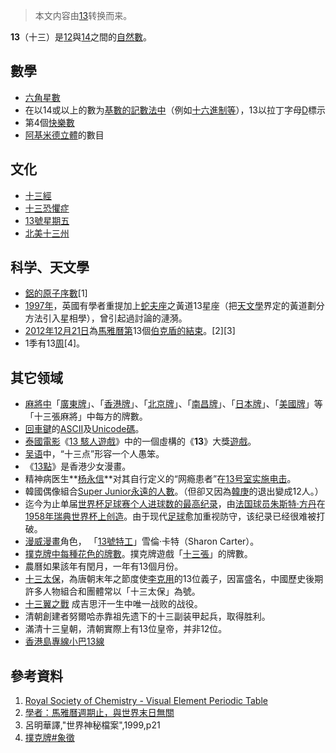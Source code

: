 > 本文内容由[13](https://zh.wikipedia.org/wiki/13)转换而来。


**13**（十三）是[12](../Page/12.md "wikilink")與[14](../Page/14.md "wikilink")之間的[自然數](https://zh.wikipedia.org/wiki/自然數 "wikilink")。

## 數學

  - [六角星數](https://zh.wikipedia.org/wiki/六角星數 "wikilink")
  - 在以14或以上的數为[基數的記數法中](https://zh.wikipedia.org/wiki/基數 "wikilink")（例如[十六進制等](https://zh.wikipedia.org/wiki/十六進制 "wikilink")），13以拉丁字母[D](../Page/D.md "wikilink")標示
  - 第4個[快樂數](../Page/快樂數.md "wikilink")
  - [阿基米德立體](../Page/阿基米德立體.md "wikilink")的數目

## 文化

  - [十三經](https://zh.wikipedia.org/wiki/十三經 "wikilink")
  - [十三恐懼症](../Page/十三恐懼症.md "wikilink")
  - [13號星期五](../Page/13號星期五.md "wikilink")
  - [北美十三州](https://zh.wikipedia.org/wiki/北美十三州 "wikilink")

## 科学、天文學

  - [鋁的](https://zh.wikipedia.org/wiki/鋁 "wikilink")[原子序數](https://zh.wikipedia.org/wiki/原子序數 "wikilink")\[1\]
  - [1997年](../Page/1997年.md "wikilink")，英國有學者重提加上[蛇夫座](../Page/蛇夫座.md "wikilink")之黃道13星座（把[天文學](../Page/天文學.md "wikilink")界定的黃道劃分方法引入星相學），曾引起過討論的漣漪。
  - [2012年](../Page/2012年.md "wikilink")[12月21日](../Page/12月21日.md "wikilink")為[馬雅曆第](https://zh.wikipedia.org/wiki/馬雅曆 "wikilink")13個[伯克盾的結束](https://zh.wikipedia.org/wiki/伯克盾（馬雅曆） "wikilink")。\[2\]\[3\]
  - 1季有13[周](https://zh.wikipedia.org/wiki/星期 "wikilink")\[4\]。

## 其它领域

  - [麻將中](https://zh.wikipedia.org/wiki/麻將 "wikilink")「[廣東牌](https://zh.wikipedia.org/wiki/廣東麻將 "wikilink")」、「[香港牌](https://zh.wikipedia.org/wiki/香港麻將 "wikilink")」、「[北京牌](../Page/北京麻將.md "wikilink")」、「[南昌牌](https://zh.wikipedia.org/wiki/南昌麻將 "wikilink")」、「[日本牌](https://zh.wikipedia.org/wiki/日本麻將 "wikilink")」、「[美國牌](../Page/美國麻將.md "wikilink")」等「十三張麻將」中每方的牌數。
  - [回車鍵](../Page/回車鍵.md "wikilink")的[ASCII](../Page/ASCII.md "wikilink")及[Unicode碼](https://zh.wikipedia.org/wiki/Unicode "wikilink")。
  - [泰國](https://zh.wikipedia.org/wiki/泰國 "wikilink")[電影](https://zh.wikipedia.org/wiki/電影 "wikilink")《[13 駭人遊戲](../Page/13_駭人遊戲.md "wikilink")》中的一個虛構的《**13**》大獎[遊戲](https://zh.wikipedia.org/wiki/遊戲 "wikilink")。
  - [吴语](../Page/吴语.md "wikilink")中，“十三点”形容一个人愚笨。
  - 《[13點](../Page/13點.md "wikilink")》是香港少女漫畫。
  - 精神病医生**[杨永信](../Page/杨永信.md "wikilink")**对其自行定义的“网瘾患者”在[13号室实施电击](https://zh.wikipedia.org/wiki/杨永信#13号室 "wikilink")。
  - 韓國偶像組合[Super Junior永遠的人數](../Page/Super_Junior.md "wikilink")。（但卻又因為[韓庚](../Page/韓庚.md "wikilink")的退出變成12人。）
  - 迄今为止单届[世界杯足球赛个人进球数的最高纪录](https://zh.wikipedia.org/wiki/世界杯足球赛 "wikilink")，由[法国球员](https://zh.wikipedia.org/wiki/法国 "wikilink")[朱斯特·方丹](../Page/朱斯特·方丹.md "wikilink")在[1958年瑞典世界杯上创造](https://zh.wikipedia.org/wiki/1958年世界杯足球赛 "wikilink")。由于现代[足球](../Page/足球.md "wikilink")愈加重视防守，该纪录已经很难被打破。
  - [漫威漫畫](../Page/漫威漫畫.md "wikilink")角色， 「[13號特工](https://zh.wikipedia.org/wiki/13號特工 "wikilink")」雪倫·卡特（Sharon Carter）。
  - [撲克牌中每種花色的牌數](https://zh.wikipedia.org/wiki/撲克牌 "wikilink")。撲克牌遊戲「[十三張](../Page/十三張.md "wikilink")」的牌數。
  - 農曆如果該年有閏月，一年有13個月份。
  - [十三太保](../Page/十三太保.md "wikilink")，為唐朝末年之節度使[李克用](../Page/李克用.md "wikilink")的13位義子，因富盛名，中國歷史後期許多人物組合和團體常以「十三太保」為號。
  - [十三翼之戰](https://zh.wikipedia.org/wiki/十三翼之戰 "wikilink") 成吉思汗一生中唯一战败的战役。
  - 清朝創建者努爾哈赤靠祖先遗下的十三副装甲起兵，取得胜利。
  - 滿清十三皇朝，清朝實際上有13位皇帝，并非12位。
  - [香港島專線小巴13線](../Page/香港島專線小巴13線.md "wikilink")

## 參考資料

1.  [Royal Society of Chemistry - Visual Element Periodic Table](http://www.rsc.org/periodic-table)
2.  [學者：馬雅曆週期止，與世界末日無關](http://tw.news.yahoo.com/%E5%AD%B8%E8%80%85-%E9%A6%AC%E9%9B%85%E6%9B%86%E9%80%B1%E6%9C%9F%E6%AD%A2-%E7%84%A1%E9%97%9C%E6%9C%AB%E6%97%A5-094418066.html)
3.  呂明華譯,"世界神秘檔案",1999,p21
4.  [撲克牌\#象徵](https://zh.wikipedia.org/wiki/撲克牌#象徵 "wikilink")